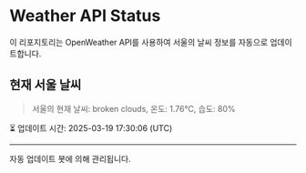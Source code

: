 
# Weather API Status

이 리포지토리는 OpenWeather API를 사용하여 서울의 날씨 정보를 자동으로 업데이트합니다.

## 현재 서울 날씨
> 서울의 현재 날씨: broken clouds, 온도: 1.76°C, 습도: 80%

⏳ 업데이트 시간: 2025-03-19 17:30:06 (UTC)

---
자동 업데이트 봇에 의해 관리됩니다.
